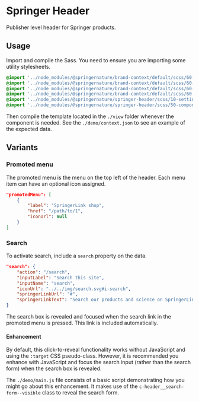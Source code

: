 # Springer Header

Publisher level header for Springer products.

## Usage

Import and compile the Sass. You need to ensure you are importing some utility stylesheets.

```scss
@import '../node_modules/@springernature/brand-context/default/scss/60-utilities/icons.scss';
@import '../node_modules/@springernature/brand-context/default/scss/60-utilities/buttons.scss';
@import '../node_modules/@springernature/brand-context/default/scss/60-utilities/flex.scss';
@import '../node_modules/@springernature/brand-context/default/scss/60-utilities/spacing.scss';
@import '../node_modules/@springernature/springer-header/scss/10-settings/header';
@import '../node_modules/@springernature/springer-header/scss/50-components/header';
```

Then compile the template located in the `./view` folder whenever the component is needed. See the `./demo/context.json` to see an example of the expected data.

## Variants

### Promoted menu

The promoted menu is the menu on the top left of the header. Each menu item can have an optional icon assigned.

```json
"promotedMenu": [
    {
        "label": "SpringerLink shop",
        "href": "/path/to/1",
        "iconUrl": null
    }
]
```

### Search

To activate search, include a `search` property on the data. 

```json
"search": {
    "action": "/search",
    "inputLabel": "Search this site",
    "inputName": "search",
    "iconUrl": "../../img/search.svg#i-search",
    "springerLinkUrl": "#",
    "springerLinkText": "Search our products and science on SpringerLink"
}
```

The search box is revealed and focused when the search link in the promoted menu is pressed. This link is included automatically. 

#### Enhancement

By default, this click-to-reveal functionality works without JavaScript and using the `:target` CSS pseudo-class. However, it is recommended you enhance with JavaScript and focus the search input (rather than the search form) when the search box is revealed. 

The `./demo/main.js` file consists of a basic script demonstrating how you might go about this enhancement. It makes use of the `c-header__search-form--visible` class to reveal the search form.
